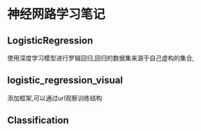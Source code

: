 # 神经网路学习笔记

## LogisticRegression
使用深度学习模型进行罗辑回归,回归的数据集来源于自己虚构的集合,

## logistic_regression_visual

添加框架,可以通过url观察训练结构

## Classification